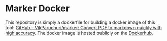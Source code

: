 # Marker Docker

This repository is simply a dockerfile for building a docker image of this tool: [GitHub - VikParuchuri/marker: Convert PDF to markdown quickly with high accuracy](https://github.com/VikParuchuri/marker). The docker image is hosted publicly on the [Dockerhub](https://hub.docker.com/r/dibz15/marker_docker).

